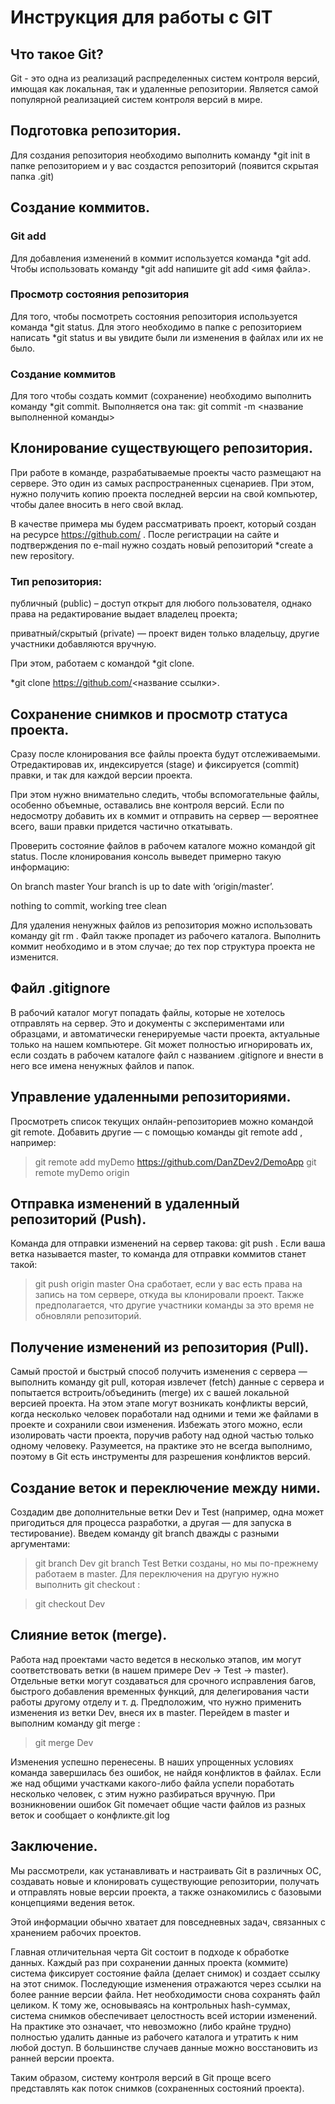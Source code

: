 # Инструкция для работы с GIT

## Что такое Git?
Git - это одна из реализаций распределенных систем контроля версий, имющая как локальная, так и удаленные репозитории. Является самой популярной реализацией систем контроля версий в мире. 

## Подготовка репозитория.

Для создания репозитория необходимо выполнить команду *git init в папке репозиторием и у вас создастся репозиторий (появится скрытая папка .git)

## Создание коммитов. 

### Git add
Для добавления изменений в коммит используется команда *git add. Чтобы использовать команду *git add напишите git add <имя файла>.

### Просмотр состояния репозитория 
Для того, чтобы посмотреть состояния репозитория используется команда *git status. Для этого необходимо в папке с репозиторием написать *git status и вы увидите были ли изменения в файлах или их не было.

### Создание коммитов

Для того чтобы создать коммит (сохранение) необходимо выполнить команду *git commit. Выполняется она так: git commit -m <название выполненной команды>


## Клонирование существующего репозитория.

При работе в команде, разрабатываемые проекты часто размещают на сервере. Это один из самых распространенных сценариев. При этом, нужно получить копию проекта последней версии на свой компьютер, чтобы далее вносить в него свой вклад.

В качестве примера мы будем рассматривать проект, который создан на ресурсе https://github.com/ . После регистрации на сайте и подтверждения по e-mail нужно создать новый репозиторий *create a new repository.

### Тип репозитория:

публичный (public) – доступ открыт для любого пользователя, однако права на редактирование выдает владелец проекта;

приватный/скрытый (private) — проект виден только владельцу, другие участники добавляются вручную.

При этом, работаем с командой *git clone. 

*git clone https://github.com/<название ссылки>.


## Сохранение снимков и просмотр статуса проекта.

Сразу после клонирования все файлы проекта будут отслеживаемыми. Отредактировав их, индексируется (stage) и фиксируется (commit) правки, и так для каждой версии проекта.

При этом нужно внимательно следить, чтобы вспомогательные файлы, особенно объемные, оставались вне контроля версий. Если по недосмотру добавить их в коммит и отправить на сервер — вероятнее всего, ваши правки придется частично откатывать.

Проверить состояние файлов в рабочем каталоге можно командой git status. После клонирования консоль выведет примерно такую информацию:

On branch master
Your branch is up to date with ‘origin/master’.

nothing to commit, working tree clean

Для удаления ненужных файлов из репозитория можно использовать команду git rm <file-name>. Файл также пропадет из рабочего каталога. Выполнить коммит необходимо и в этом случае; до тех пор структура проекта не изменится.

## Файл .gitignore

В рабочий каталог могут попадать файлы, которые не хотелось отправлять на сервер. Это и документы с экспериментами или образцами, и автоматически генерируемые части проекта, актуальные только на нашем компьютере. Git может полностью игнорировать их, если создать в рабочем каталоге файл с названием .gitignore и внести в него все имена ненужных файлов и папок.

## Управление удаленными репозиториями.

Просмотреть список текущих онлайн-репозиториев можно командой git remote. Добавить другие — с помощью команды git remote add <shortname> <url>, например:


>git remote add myDemo https://github.com/DanZDev2/DemoApp
>git remote
myDemo
origin

## Отправка изменений в удаленный репозиторий (Push).

Команда для отправки изменений на сервер такова: git push <remote-name> <branch-name>. Если ваша ветка называется master, то команда для отправки коммитов станет такой:

> git push origin master
Она сработает, если у вас есть права на запись на том сервере, откуда вы клонировали проект. Также предполагается, что другие участники команды за это время не обновляли репозиторий.

## Получение изменений из репозитория (Pull).

Самый простой и быстрый способ получить изменения с сервера — выполнить команду git pull, которая извлечет (fetch) данные с сервера и попытается встроить/объединить (merge) их с вашей локальной версией проекта. На этом этапе могут возникать конфликты версий, когда несколько человек поработали над одними и теми же файлами в проекте и сохранили свои изменения. Избежать этого можно, если изолировать части проекта, поручив работу над одной частью только одному человеку. Разумеется, на практике это не всегда выполнимо, поэтому в Git есть инструменты для разрешения конфликтов версий. 

## Создание веток и переключение между ними.

Создадим две дополнительные ветки Dev и Test (например, одна может пригодиться для процесса разработки, а другая — для запуска в тестирование). Введем команду git branch <branch-name> дважды с разными аргументами: 

>git branch Dev
>git branch Test
Ветки созданы, но мы по-прежнему работаем в master. Для переключения на другую нужно выполнить git checkout <branch-name>:

>git checkout Dev

## Слияние веток (merge).

Работа над проектами часто ведется в несколько этапов, им могут соответствовать ветки (в нашем примере Dev → Test → master). Отдельные ветки могут создаваться для срочного исправления багов, быстрого добавления временных функций, для делегирования части работы другому отделу и т. д. Предположим, что нужно применить изменения из ветки Dev, внеся их в master. Перейдем в master и выполним команду git merge <source-branch>:

>git merge Dev

Изменения успешно перенесены. В наших упрощенных условиях команда завершилась без ошибок, не найдя конфликтов в файлах. Если же над общими участками какого-либо файла успели поработать несколько человек, с этим нужно разбираться вручную. При возникновении ошибок Git помечает общие части файлов из разных веток и сообщает о конфликте.git log

## Заключение.

Мы рассмотрели, как устанавливать и настраивать Git в различных ОС, создавать новые и клонировать существующие репозитории, получать и отправлять новые версии проекта, а также ознакомились с базовыми концепциями ведения веток.

Этой информации обычно хватает для повседневных задач, связанных с хранением рабочих проектов.

Главная отличительная черта Git состоит в подходе к обработке данных. Каждый раз при сохранении данных проекта (коммите) система фиксирует состояние файла (делает снимок) и создает ссылку на этот снимок. Последующие изменения отражаются через ссылки на более ранние версии файла. Нет необходимости снова сохранять файл целиком. К тому же, основываясь на контрольных hash-суммах, система снимков обеспечивает целостность всей истории изменений. На практике это означает, что невозможно (либо крайне трудно) полностью удалить данные из рабочего каталога и утратить к ним любой доступ. В большинстве случаев данные можно восстановить из ранней версии проекта.

Таким образом, систему контроля версий в Git проще всего представлять как поток снимков (сохраненных состояний проекта).

